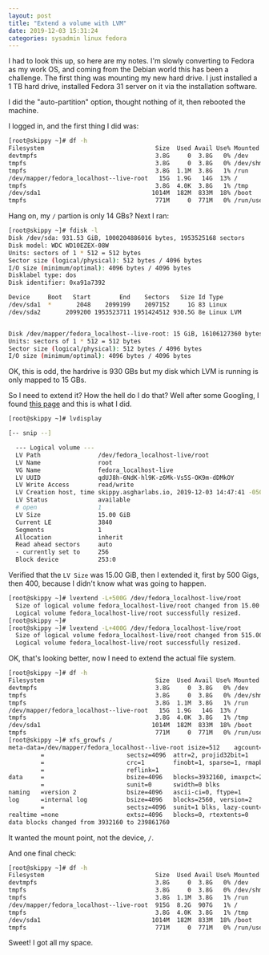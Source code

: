 ```yaml
---
layout: post
title: "Extend a volume with LVM"
date: 2019-12-03 15:31:24
categories: sysadmin linux fedora
---
```



I had to look this up, so here are my notes. I'm slowly converting to Fedora as my
work OS, and coming from the Debian world this has been a challenge. The first
thing was mounting my new hard drive. I just installed a 1 TB hard drive, installed
Fedora 31 server on it via the installation software.

I did the "auto-partition" option, thought nothing of it, then rebooted the machine.

I logged in, and the first thing I did was:
```bash
[root@skippy ~]# df -h
Filesystem                               Size  Used Avail Use% Mounted on
devtmpfs                                 3.8G     0  3.8G   0% /dev
tmpfs                                    3.8G     0  3.8G   0% /dev/shm
tmpfs                                    3.8G  1.1M  3.8G   1% /run
/dev/mapper/fedora_localhost--live-root   15G  1.9G   14G  13% /
tmpfs                                    3.8G  4.0K  3.8G   1% /tmp
/dev/sda1                               1014M  182M  833M  18% /boot
tmpfs                                    771M     0  771M   0% /run/user/0

```

Hang on, my `/` partion is only 14 GBs? Next I ran:

```bash
[root@skippy ~]# fdisk -l
Disk /dev/sda: 931.53 GiB, 1000204886016 bytes, 1953525168 sectors
Disk model: WDC WD10EZEX-08W
Units: sectors of 1 * 512 = 512 bytes
Sector size (logical/physical): 512 bytes / 4096 bytes
I/O size (minimum/optimal): 4096 bytes / 4096 bytes
Disklabel type: dos
Disk identifier: 0xa91a7392

Device     Boot   Start        End    Sectors   Size Id Type
/dev/sda1  *       2048    2099199    2097152     1G 83 Linux
/dev/sda2       2099200 1953523711 1951424512 930.5G 8e Linux LVM


Disk /dev/mapper/fedora_localhost--live-root: 15 GiB, 16106127360 bytes, 31457280 sectors
Units: sectors of 1 * 512 = 512 bytes
Sector size (logical/physical): 512 bytes / 4096 bytes
I/O size (minimum/optimal): 4096 bytes / 4096 bytes
```

OK, this is odd, the hardrive is 930 GBs but my disk which LVM is running is only mapped to 15 GBs.

So I need to extend it? How the hell do I do that? Well after some Googling, I found [this page](https://www.rootusers.com/lvm-resize-how-to-increase-an-lvm-partition/) and this is what I did.

```bash
[root@skippy ~]# lvdisplay

[-- snip --]

  --- Logical volume ---
  LV Path                /dev/fedora_localhost-live/root
  LV Name                root
  VG Name                fedora_localhost-live
  LV UUID                qdUJ8h-6NdK-hl9K-z6Mk-Vs5S-OK9m-dDMkOY
  LV Write Access        read/write
  LV Creation host, time skippy.asgharlabs.io, 2019-12-03 14:47:41 -0500
  LV Status              available
  # open                 1
  LV Size                15.00 GiB
  Current LE             3840
  Segments               1
  Allocation             inherit
  Read ahead sectors     auto
  - currently set to     256
  Block device           253:0
```

Verified that the `LV Size` was 15.00 GiB, then I extended it, first by 500 Gigs, then 400, because
I didn't know what was going to happen.

```bash
[root@skippy ~]# lvextend -L+500G /dev/fedora_localhost-live/root
  Size of logical volume fedora_localhost-live/root changed from 15.00 GiB (3840 extents) to 515.00 GiB (131840 extents).
  Logical volume fedora_localhost-live/root successfully resized.
[root@skippy ~]#
[root@skippy ~]# lvextend -L+400G /dev/fedora_localhost-live/root
  Size of logical volume fedora_localhost-live/root changed from 515.00 GiB (131840 extents) to 915.00 GiB (234240 extents).
  Logical volume fedora_localhost-live/root successfully resized.
```

OK, that's looking better, now I need to extend the actual file system.

```bash
[root@skippy ~]# df -h
Filesystem                               Size  Used Avail Use% Mounted on
devtmpfs                                 3.8G     0  3.8G   0% /dev
tmpfs                                    3.8G     0  3.8G   0% /dev/shm
tmpfs                                    3.8G  1.1M  3.8G   1% /run
/dev/mapper/fedora_localhost--live-root   15G  1.9G   14G  13% /
tmpfs                                    3.8G  4.0K  3.8G   1% /tmp
/dev/sda1                               1014M  182M  833M  18% /boot
tmpfs                                    771M     0  771M   0% /run/user/0
[root@skippy ~]# xfs_growfs /
meta-data=/dev/mapper/fedora_localhost--live-root isize=512    agcount=4, agsize=983040 blks
         =                       sectsz=4096  attr=2, projid32bit=1
         =                       crc=1        finobt=1, sparse=1, rmapbt=0
         =                       reflink=1
data     =                       bsize=4096   blocks=3932160, imaxpct=25
         =                       sunit=0      swidth=0 blks
naming   =version 2              bsize=4096   ascii-ci=0, ftype=1
log      =internal log           bsize=4096   blocks=2560, version=2
         =                       sectsz=4096  sunit=1 blks, lazy-count=1
realtime =none                   extsz=4096   blocks=0, rtextents=0
data blocks changed from 3932160 to 239861760
```

It wanted the mount point, not the device, `/`.

And one final check:

```bash
[root@skippy ~]# df -h
Filesystem                               Size  Used Avail Use% Mounted on
devtmpfs                                 3.8G     0  3.8G   0% /dev
tmpfs                                    3.8G     0  3.8G   0% /dev/shm
tmpfs                                    3.8G  1.1M  3.8G   1% /run
/dev/mapper/fedora_localhost--live-root  915G  8.2G  907G   1% /
tmpfs                                    3.8G  4.0K  3.8G   1% /tmp
/dev/sda1                               1014M  182M  833M  18% /boot
tmpfs                                    771M     0  771M   0% /run/user/0
```

Sweet! I got all my space.
